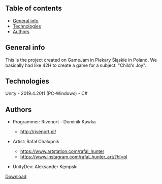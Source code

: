 ## Table of contents
* [General info](#general-info)
* [Technologies](#technologies)
* [Authors](#authors)

## General info
This is the project created on GameJam in Piekary Śląskie in Poland.
We basically had like 42H to create a game for a subject: "Child's Joy".

	
## Technologies
Unity - 2019.4.20f1 (PC-Windows) - C#
	
## Authors
* Programmer: Rivenort - Dominik Kawka <br />
    * http://rivenort.pl/
	
* Artist: Rafał Chałupnik <br />
    * https://www.artstation.com/rafal_hunter <br />
    * https://www.instagram.com/rafal_hunter_art/?hl=pl <br />

* UnityDev: Aleksander Kęmpski

[Download](https://github.com/Rivenort/GameJam2021/raw/develop/Build/Unity_GameJam2021.rar)